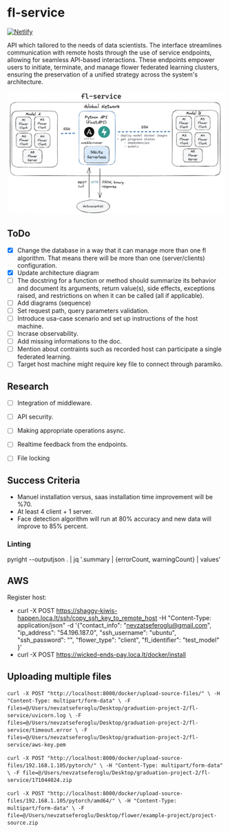 
# fl-service

[![Netlify](https://img.shields.io/badge/netlify-%23000000.svg?style=for-the-badge&logo=netlify&logoColor=#00C7B7)](https://fl-service-api-doc.netlify.app/)

API which tailored to the needs of data scientists. The interface streamlines communication with remote hosts through the use of service endpoints, allowing for seamless API-based interactions. These endpoints empower users to initiate, terminate, and manage flower federated learning clusters, ensuring the preservation of a unified strategy across the system's architecture.

![0.1.0](./assets/architecture.png)

## ToDo

- [x] Change the database in a way that it can manage more than one fl algorithm. That means there will be more than one (server/clients) configuration.
- [x] Update architecture diagram
- [ ] The docstring for a function or method should summarize its behavior and document its arguments, return value(s), side effects, exceptions raised, and restrictions on when it can be called (all if applicable).
- [ ] Add diagrams (sequence)
- [ ] Set request path, query parameters validation.
- [ ] Introduce usa-case scenario and set up instructions of the host machine.
- [ ] Incrase observability.
- [ ] Add missing informations to the doc.
- [ ] Mention about contraints such as recorded host can participate a single federated learning.
- [ ] Target host machine might require key file to connect through paramiko. 

## Research

- [ ] Integration of middleware.
- [ ] API security.
- [ ] Making appropriate operations async.
- [ ] Realtime feedback from the endpoints.
- [ ] File locking


## Success Criteria

- Manuel installation versus, saas installation time improvement will be %70.
- At least 4 client + 1 server.
- Face detection algorithm will run at 80% accuracy and new data will improve to 85% percent.

### Linting

pyright --outputjson . | jq '.summary | {errorCount, warningCount} | values'

## AWS

Register host:

- curl -X POST https://shaggy-kiwis-happen.loca.lt/ssh/copy_ssh_key_to_remote_host -H "Content-Type: application/json" -d '{"contact_info": "nevzatseferoglu@gmail.com", "ip_address": "54.196.187.0", "ssh_username": "ubuntu", "ssh_password": "", "flower_type": "client", "fl_identifier": "test_model" }'
- curl -X POST https://wicked-ends-pay.loca.lt/docker/install

## Uploading multiple files

`curl -X POST "http://localhost:8000/docker/upload-source-files/" \
-H "Content-Type: multipart/form-data" \
-F files=@/Users/nevzatseferoglu/Desktop/graduation-project-2/fl-service/uvicorn.log \
-F files=@/Users/nevzatseferoglu/Desktop/graduation-project-2/fl-service/timeout.error \
-F files=@/Users/nevzatseferoglu/Desktop/graduation-project-2/fl-service/aws-key.pem`

`curl -X POST "http://localhost:8000/docker/upload-source-files/192.168.1.105/pytorch/" \
-H "Content-Type: multipart/form-data" \
-F file=@/Users/nevzatseferoglu/Desktop/graduation-project-2/fl-service/171044024.zip`

`curl -X POST "http://localhost:8000/docker/upload-source-files/192.168.1.105/pytorch/amd64/" \
-H "Content-Type: multipart/form-data" \
-F file=@/Users/nevzatseferoglu/Desktop/flower/example-project/project-source.zip`
